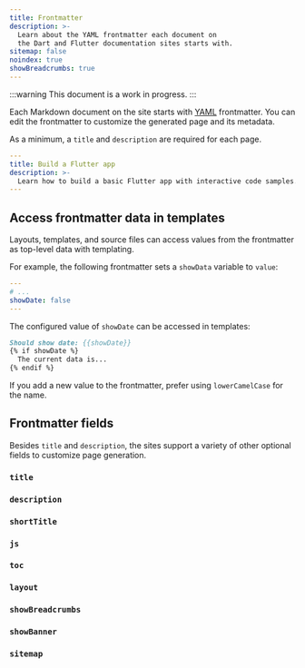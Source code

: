 ```yaml
---
title: Frontmatter
description: >-
  Learn about the YAML frontmatter each document on
  the Dart and Flutter documentation sites starts with.
sitemap: false
noindex: true
showBreadcrumbs: true
---
```


:::warning
This document is a work in progress.
:::

Each Markdown document on the site starts with [YAML][] frontmatter.
You can edit the frontmatter to customize
the generated page and its metadata.

As a minimum, a `title` and `description` are required for each page.

```yaml
---
title: Build a Flutter app
description: >-
  Learn how to build a basic Flutter app with interactive code samples.
---
```

[YAML]: https://yaml.org/

## Access frontmatter data in templates

Layouts, templates, and source files can access values from the frontmatter
as top-level data with templating.

For example, the following frontmatter sets a `showData` variable to `value`:

```yaml
---
# ...
showDate: false
---
```

The configured value of `showDate` can be accessed in templates:

```md
Should show date: {{showDate}}
{% if showDate %}
  The current data is...
{% endif %}
```

If you add a new value to the frontmatter,
prefer using `lowerCamelCase` for the name.

## Frontmatter fields

Besides `title` and `description`,
the sites support a variety of other optional fields
to customize page generation.

### `title`

### `description`

### `shortTitle`

### `js`

### `toc`

### `layout`

### `showBreadcrumbs`

### `showBanner`

### `sitemap`
